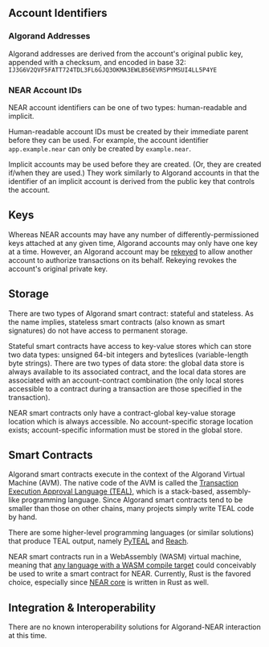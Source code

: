 ## Account Identifiers

### Algorand Addresses

Algorand addresses are derived from the account's original public key, appended with a checksum, and encoded in base 32: `IJ3G6V2QVF5FATT724TDL3FL6GJQ3OKMA3EWLB56EVRSPYMSUI4LL5P4YE`

### NEAR Account IDs

NEAR account identifiers can be one of two types: human-readable and implicit.

Human-readable account IDs must be created by their immediate parent before they can be used. For example, the account identifier `app.example.near` can only be created by `example.near`.

Implicit accounts may be used before they are created. (Or, they are created if/when they are used.) They work similarly to Algorand accounts in that the identifier of an implicit account is derived from the public key that controls the account.

## Keys

Whereas NEAR accounts may have any number of differently-permissioned keys attached at any given time, Algorand accounts may only have one key at a time. However, an Algorand account may be [rekeyed](https://developer.algorand.org/docs/get-details/accounts/rekey/) to allow another account to authorize transactions on its behalf. Rekeying revokes the account's original private key.

## Storage

There are two types of Algorand smart contract: stateful and stateless. As the name implies, stateless smart contracts (also known as smart signatures) do not have access to permanent storage.

Stateful smart contracts have access to key-value stores which can store two data types: unsigned 64-bit integers and byteslices (variable-length byte strings). There are two types of data store: the global data store is always available to its associated contract, and the local data stores are associated with an account-contract combination (the only local stores accessible to a contract during a transaction are those specified in the transaction).

NEAR smart contracts only have a contract-global key-value storage location which is always accessible. No account-specific storage location exists; account-specific information must be stored in the global store.

## Smart Contracts

Algorand smart contracts execute in the context of the Algorand Virtual Machine (AVM). The native code of the AVM is called the [Transaction Execution Approval Language (TEAL)](https://developer.algorand.org/docs/get-details/dapps/avm/teal/specification), which is a stack-based, assembly-like programming language. Since Algorand smart contracts tend to be smaller than those on other chains, many projects simply write TEAL code by hand.

There are some higher-level programming languages (or similar solutions) that produce TEAL output, namely [PyTEAL](https://pyteal.readthedocs.io/en/stable/) and [Reach](https://reach.sh/).

NEAR smart contracts run in a WebAssembly (WASM) virtual machine, meaning that [any language with a WASM compile target](https://github.com/appcypher/awesome-wasm-langs) could conceivably be used to write a smart contract for NEAR. Currently, Rust is the favored choice, especially since [NEAR core](https://github.com/near/nearcore) is written in Rust as well.

## Integration & Interoperability

There are no known interoperability solutions for Algorand-NEAR interaction at this time.

